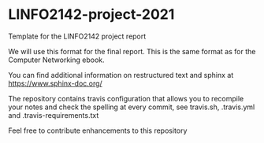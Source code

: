 # LINFO2142-project-2021

Template for the LINFO2142 project report

We will use this format for the final report. This is the same format as for the Computer Networking ebook.

You can find additional information on restructured text and sphinx at https://www.sphinx-doc.org/

The repository contains travis configuration that allows you to recompile your notes and check the spelling at every commit, see travis.sh, .travis.yml and .travis-requirements.txt

Feel free to contribute enhancements to this repository


